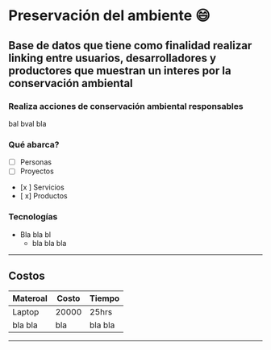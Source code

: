 # Preservación del ambiente 😄

Base de datos que tiene como finalidad realizar linking entre usuarios, desarrolladores y productores que muestran un interes por la conservación ambiental
------------------
### Realiza acciones de conservación ambiental responsables
bal bval bla


### Qué abarca?
- [ ] Personas 
- [ ] Proyectos
- [x ] Servicios
- [ x] Productos

### Tecnologías
* Bla bla bl
  * bla bla bla
---------------------
## Costos

|Materoal|Costo|Tiempo|
|--------|-----|--------|
|Laptop  |20000|25hrs|
|bla bla |bla  |bla bla|
---------------------------
